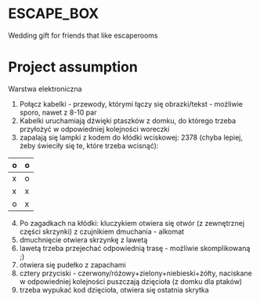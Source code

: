 # ESCAPE_BOX
Wedding gift for friends that like escaperooms

# Project assumption
Warstwa elektroniczna
1. Połącz kabelki - przewody, którymi łączy się obrazki/tekst - możliwie sporo, nawet z 8-10 par
2. Kabelki uruchamiają dźwięki ptaszków z domku, do którego trzeba przyłożyć w odpowiedniej kolejności woreczki
3. zapalają się lampki z kodem do kłódki wciskowej:
2378 (chyba lepiej, żeby świeciły się te, które trzeba wcisnąć):

| o | o |
|---|---|
| x | o |
| x | x |
| o | x |

4. Po zagadkach na kłódki: kluczykiem otwiera się otwór (z zewnętrznej części skrzynki) z czujnikiem dmuchania - alkomat
5. dmuchnięcie otwiera skrzynkę z lawetą
6. lawetą trzeba przejechać odpowiednią trasę - możliwie skomplikowaną ;)
7. otwiera się pudełko z zapachami
8. cztery przyciski - czerwony/różowy+zielony+niebieski+żółty, naciskane w odpowiedniej kolejności puszczają dzięcioła (z domku dla ptaków)
9. trzeba wypukać kod dzięcioła, otwiera się ostatnia skrytka

